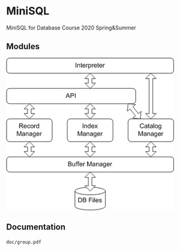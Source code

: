 # MiniSQL
MiniSQL for Database Course 2020 Spring&amp;Summer

## Modules

![image-20200420121320432](doc/img/modules.png)

## Documentation

`doc/group.pdf`
